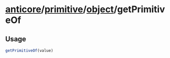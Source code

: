 # [anticore](../../../../../#reference)/[primitive](../../#reference)/[object](../#reference)/<a name="reference">getPrimitiveOf</a>

## Usage

```js
getPrimitiveOf(value)
```